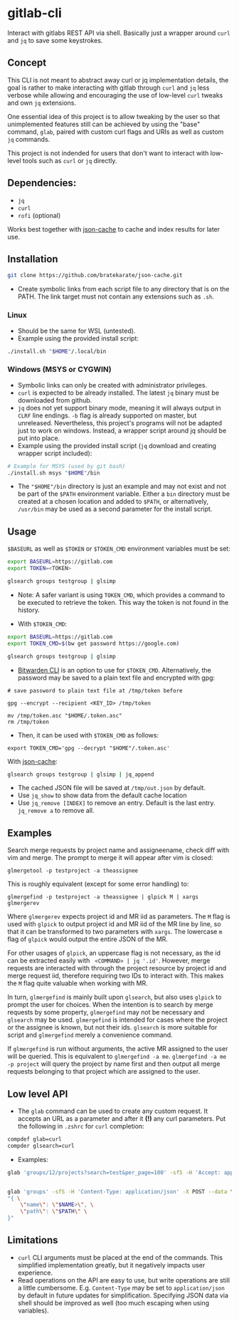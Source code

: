 # gitlab-cli

Interact with gitlabs REST API via shell. Basically just a wrapper around `curl` and `jq` to save some keystrokes. 

## Concept
This CLI is not meant to abstract away curl or jq implementation details, the goal is rather to make interacting with gitlab through `curl` and `jq` less verbose while allowing and encouraging the use of low-level `curl` tweaks and own `jq` extensions.

One essential idea of this project is to allow tweaking by the user so that unimplemented features still can be achieved by using the "base" command, `glab`, paired with custom curl flags and URIs as well as custom `jq` commands.

This project is not indended for users that don't want to interact with low-level tools such as `curl` or `jq` directly.

## Dependencies:
  - `jq`
  - `curl` 
  - `rofi` (optional)

Works best together with [json-cache](https://github.com/bratekarate/json-cache) to cache and index results for later use.

## Installation

```sh
git clone https://github.com/bratekarate/json-cache.git
```
- Create symbolic links from each script file to any directory that is on the PATH. The link target must not contain any extensions such as `.sh`.

### Linux
- Should be the same for WSL (untested).
- Example using the provided install script:
```sh
./install.sh "$HOME"/.local/bin
```

### Windows (MSYS or CYGWIN)
- Symbolic links can only be created with administrator privileges.
- `curl` is expected to be already installed. The latest `jq` binary must be downloaded from github.
- `jq` does not yet support binary mode, meaning it will always output in `CLRF` line endings. `-b` flag is already supported on master, but unreleased. Nevertheless, this project's programs will not be adapted just to work on windows. Instead, a wrapper script around jq should be put into place.
- Example using the provided install script (`jq` download and creating wrapper script included):
```sh
# Example for MSYS (used by git bash)
./install.sh msys "$HOME"/bin
```
- The `"$HOME"/bin` directory is just an example and may not exist and not be part of the `$PATH` environment variable. Either a `bin` directory must be created at a chosen location and added to `$PATH`, or alternatively, `/usr/bin` may be used as a second parameter for the install script.

## Usage

`$BASEURL` as well as `$TOKEN` or `$TOKEN_CMD` environment variables must be set:
```sh
export BASEURL=https://gitlab.com
export TOKEN=<TOKEN>

glsearch groups testgroup | glsimp
```
- Note: A safer variant is using `TOKEN_CMD`, which provides a command to be executed to retrieve the token. This way the token is not found in the history.

- With `$TOKEN_CMD`:
```sh
export BASEURL=https://gitlab.com
export TOKEN_CMD=$(bw get password https://google.com)

glsearch groups testgroup | glsimp
```
- [Bitwarden CLI](https://bitwarden.com/help/article/cli/#download-and-install) is an option to use for `$TOKEN_CMD`. Alternatively, the password may be saved to a plain text file and encrypted with gpg:
```
# save password to plain text file at /tmp/token before

gpg --encrypt --recipient <KEY_ID> /tmp/token

mv /tmp/token.asc "$HOME/.token.asc"
rm /tmp/token
```
- Then, it can be used with `$TOKEN_CMD` as follows:
```
export TOKEN_CMD='gpg --decrypt "$HOME"/.token.asc'
```

With [json-cache](https://github.com/bratekarate/json-cache):
```sh
glsearch groups testgroup | glsimp | jq_append
```
- The cached JSON file will be saved at `/tmp/out.json` by default.
- Use `jq_show` to show data from the default cache location
- Use `jq_remove [INDEX]` to remove an entry. Default is the last entry. `jq_remove a` to remove all.

## Examples
Search merge requests by project name and assigneename, check diff with vim and
merge. The prompt to merge it will appear after vim is closed:
```
glmergetool -p testproject -a theassignee 
```
This is roughly equivalent (except for some error handling) to:

```
glmergefind -p testproject -a theassignee | glpick M | xargs glmergerev
```
Where `glmergerev` expects project id and MR iid as parameters. The `M`
flag is used with `glpick` to output project id and MR iid of the MR line
by line, so that it can be transformed to two parameters with `xargs`. The
lowercase `m` flag of `glpick` would output the entire JSON of the MR.

For other usages of `glpick`, an uppercase flag is not necessary, as the id
can be extracted easily with ` <COMMAND> | jq '.id'`. However, merge requests
are interacted with through the project resource by project id and merge
request iid, therefore requiring two IDs to interact with. This makes the `M`
flag quite valuable when working with MR.

In turn, `glmergefind` is mainly built upon `glsearch`, but also uses `glpick`
to prompt the user for choices. When the intention is to search by merge
requests by some property, `glmergefind` may not be necessary and `glsearch`
may be used. `glmergefind` is intended for cases where the project or the
assignee is known, but not their ids. `glsearch` is more suitable for script
and `glmergefind` merely a convenience command.

If `glmergefind` is run without arguments, the active MR assigned to the user
will be queried. This is  equivalent to `glmergefind -a me`. `glmergefind -a me
-p project` will query the project by name first and then output all merge
requests belonging to that project which are assigned to the user.


## Low level API
- The `glab` command can be used to create any custom request. It accepts an URL as a parameter and after it **(!)** any curl parameters. Put the following in `.zshrc` for `curl` completion:
```zsh
compdef glab=curl
compder glsearch=curl
```
- Examples:
```sh
glab 'groups/12/projects?search=test&per_page=100' -sfS -H 'Accept: application/json' 
```
```sh

glab 'groups' -sfS -H 'Content-Type: application/json' -X POST --data \
"{ \
    \"name\": \"$NAME>\", \
    \"path\": \"$PATH\" \
}"
```

## Limitations

- `curl` CLI arguments must be placed at the end of the commands. This simplified implementation greatly, but it negatively impacts user experience.
- Read operations on the API are easy to use, but write operations are still a little cumbersome. E.g. `Content-Type` may be set to `application/json` by default in future updates for simplification. Specifying JSON data via shell should be improved as well (too much escaping when using variables).

